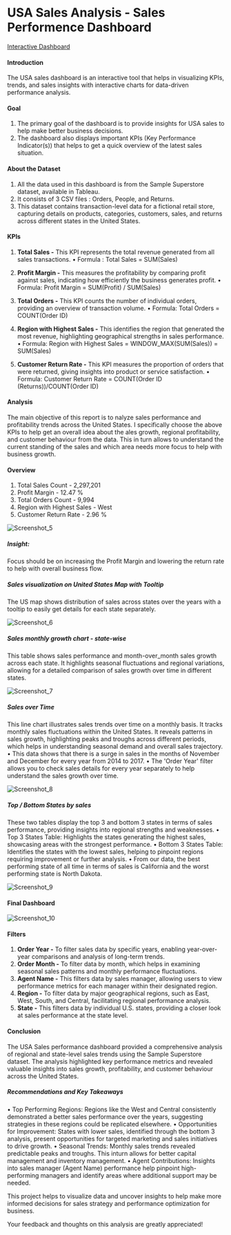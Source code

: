 # USA Sales Analysis - Sales Performence Dashboard

[Interactive Dashboard](https://public.tableau.com/app/profile/manoswita.chatterjee/viz/USASalesPerformanceDashboard_17311638944170/SalesDashboard)


#### Introduction
The USA sales dashboard is an interactive tool that helps in visualizing KPIs, trends, and sales insights with interactive charts for data-driven performance analysis.

#### Goal 
1. The primary goal of the dashboard is to provide insights for USA sales to help make better business decisions.
2. The dashboard also displays important KPIs (Key Performance Indicator(s)) that helps to get a quick overview of the latest sales situation.

#### About the Dataset
1. All the data used in this dashboard is from the Sample Superstore dataset, available in Tableau.
2. It consists of 3 CSV files : Orders, People, and Returns.
3. This dataset contains transaction-level data for a fictional retail store, capturing details on products, categories, customers, sales, and returns across different states in the United States.

#### KPIs 
1. **Total Sales -** This KPI represents the total revenue generated from all sales transactions.
• Formula : Total Sales = SUM(Sales)
   
2. **Profit Margin -** This measures the profitability by comparing profit against sales, indicating how efficiently the business generates profit.
• Formula: Profit Margin = SUM(Profit) / SUM(Sales)
   
3. **Total Orders -** This KPI counts the number of individual orders, providing an overview of transaction volume.
• Formula: Total Orders = COUNT(Order ID)
   
4. **Region with Highest Sales -** This identifies the region that generated the most revenue, highlighting geographical strengths in sales performance.
• Formula: Region with Highest Sales = WINDOW_MAX(SUM(Sales)) = SUM(Sales)
   
5. **Customer Return Rate -** This KPI measures the proportion of orders that were returned, giving insights into product or service satisfaction.
• Formula: Customer Return Rate = COUNT(Order ID (Returns))/COUNT(Order ID)

#### Analysis
The main objective of this report is to nalyze sales performance and profitability trends across the United States.
I specifically choose the above KPIs to help get an overall idea about the ales growth, regional profitability, and customer behaviour from the data. This in turn allows to understand the current standing of the sales and which area needs more focus to help with business growth.

#### Overview 

1. Total Sales Count - 2,297,201
2. Profit Margin - 12.47 %
3. Total Orders Count - 9,994
4. Region with Highest Sales - West
5. Customer Return Rate - 2.96 %

![Screenshot_5](https://github.com/user-attachments/assets/ed12f5b0-b574-4910-bfa6-7297ff640528)

##### Insight:
Focus should be on increasing the Profit Margin and lowering the return rate to help with overall business flow.

##### Sales visualization on United States Map with Tooltip

The US map shows distribution of sales across states over the years with a tooltip to easily get details for each state separately.

![Screenshot_6](https://github.com/user-attachments/assets/1dae1d04-e6bd-41eb-8b55-1afc049e334b)

##### Sales monthly growth chart - state-wise 

This table shows sales performance and month-over_month sales growth across each state. It highlights seasonal fluctuations and regional variations, allowing for a detailed comparison of sales growth over time in different states.

![Screenshot_7](https://github.com/user-attachments/assets/35f3b0d1-0bc9-49d1-8bc5-73f740a6adf9)

##### Sales over Time

This line chart illustrates sales trends over time on a monthly basis. It tracks monthly  sales fluctuations within the United States. It reveals patterns in sales growth, highlighting peaks and troughs across different periods, which helps in understanding seasonal demand and overall sales trajectory. 
• This data shows that there is a surge in sales in the months of November and December for every year from 2014 to 2017.
• The 'Order Year' filter allows you to check sales details for every year separately to help understand the sales growth over time. 

![Screenshot_8](https://github.com/user-attachments/assets/ad304d72-1c47-4377-9c9a-78d051147b27)

##### Top / Bottom States by sales

These two tables display the top 3 and bottom 3 states in terms of sales performance, providing insights into regional strengths and weaknesses.
• Top 3 States Table: Highlights the states generating the highest sales, showcasing areas with the strongest performance.
• Bottom 3 States Table: Identifies the states with the lowest sales, helping to pinpoint regions requiring improvement or further analysis.
• From our data, the best performing state of all time in terms of sales is California and the worst performing state is North Dakota.

![Screenshot_9](https://github.com/user-attachments/assets/6875351e-16ff-4c2b-bf69-a21a4407c7cb)

#### Final Dashboard 

![Screenshot_10](https://github.com/user-attachments/assets/b14082a5-52ec-4fbd-83ad-b8207546dee5)

#### Filters 
1. **Order Year -** To filter sales data by specific years, enabling year-over-year comparisons and analysis of long-term trends.
2. **Order Month -** To filter data by month, which helps in examining seasonal sales patterns and monthly performance fluctuations.
3. **Agent Name -** This filters data by sales manager, allowing users to view performance metrics for each manager within their designated region.
4. **Region -** To filter data by major geographical regions, such as East, West, South, and Central, facilitating regional performance analysis.
5. **State -**  This filters data by individual U.S. states, providing a closer look at sales performance at the state level.

#### Conclusion 

The USA Sales performance dashboard provided a comprehensive analysis of regional and state-level sales trends using the Sample Superstore dataset. The analysis highlighted key performance metrics and revealed valuable insights into sales growth, profitability, and customer behaviour across the United States.

##### Recommendations and Key Takeaways

• Top Performing Regions: Regions like the West and Central consistently demonstrated a better sales performance over the years, suggesting strategies in these regions could be replicated elsewhere.
• Opportunities for Improvement: States with lower sales, identified through the bottom 3 analysis, present opportunities for targeted marketing and sales initiatives to drive growth.
• Seasonal Trends: Monthly sales trends revealed predictable peaks and troughs. This inturn allows for better capital management and inventory management. 
• Agent Contributions: Insights into sales manager (Agent Name) performance help pinpoint high-performing managers and identify areas where additional support may be needed.

This project helps to visualize data and uncover insights to help make more informed decisions for sales strategy and performance optimization for business.

Your feedback and thoughts on this analysis are greatly appreciated!
